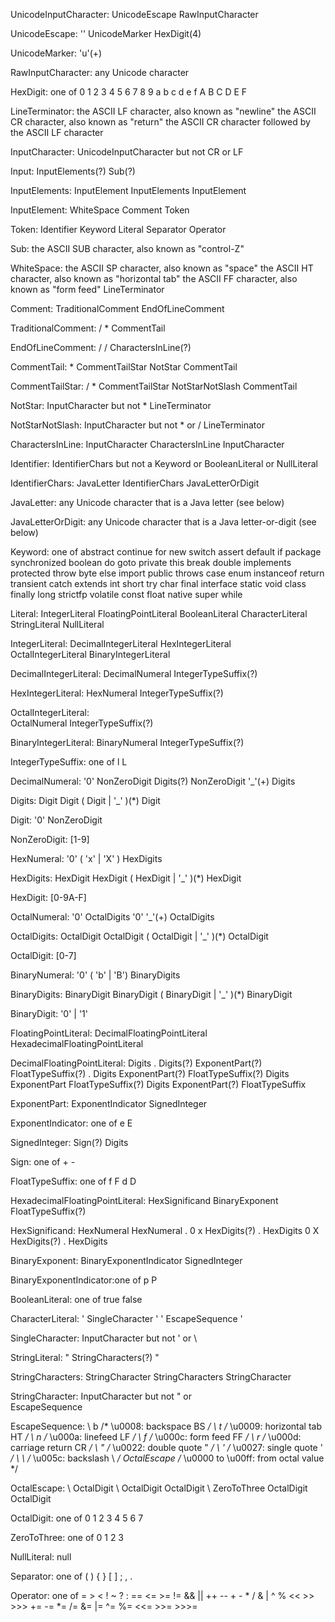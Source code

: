 UnicodeInputCharacter:
    UnicodeEscape
    RawInputCharacter

UnicodeEscape:
    '\'  UnicodeMarker  HexDigit(4)

UnicodeMarker:
    'u'(+)

RawInputCharacter:
    any Unicode character

HexDigit: one of
    0 1 2 3 4 5 6 7 8 9 a b c d e f A B C D E F


LineTerminator:
    the ASCII LF character, also known as "newline"
    the ASCII CR character, also known as "return"
    the ASCII CR character followed by the ASCII LF character

InputCharacter:
    UnicodeInputCharacter but not CR or LF


Input:
    InputElements(?) Sub(?)

InputElements:
    InputElement
    InputElements InputElement

InputElement:
    WhiteSpace
    Comment
    Token

Token:
    Identifier
    Keyword
    Literal
    Separator
    Operator

Sub:
    the ASCII SUB character, also known as "control-Z"


WhiteSpace:
    the ASCII SP character, also known as "space"
    the ASCII HT character, also known as "horizontal tab"
    the ASCII FF character, also known as "form feed"
    LineTerminator


Comment:
    TraditionalComment
    EndOfLineComment

TraditionalComment:
    / * CommentTail

EndOfLineComment:
    / / CharactersInLine(?)

CommentTail:
    * CommentTailStar
    NotStar CommentTail

CommentTailStar:
    /
    * CommentTailStar
    NotStarNotSlash CommentTail

NotStar:
    InputCharacter but not *
    LineTerminator

NotStarNotSlash:
    InputCharacter but not * or /
    LineTerminator

CharactersInLine:
    InputCharacter
    CharactersInLine InputCharacter


Identifier:
    IdentifierChars but not a Keyword or BooleanLiteral or NullLiteral

IdentifierChars:
    JavaLetter
    IdentifierChars JavaLetterOrDigit

JavaLetter:
    any Unicode character that is a Java letter (see below)

JavaLetterOrDigit:
    any Unicode character that is a Java letter-or-digit (see below)


Keyword: one of
    abstract   continue   for          new         switch
    assert     default    if           package     synchronized
    boolean    do         goto         private     this
    break      double     implements   protected   throw
    byte       else       import       public      throws
    case       enum       instanceof   return      transient
    catch      extends    int          short       try
    char       final      interface    static      void
    class      finally    long         strictfp    volatile
    const      float      native       super       while


Literal:
    IntegerLiteral
    FloatingPointLiteral
    BooleanLiteral
    CharacterLiteral
    StringLiteral
    NullLiteral


IntegerLiteral:
    DecimalIntegerLiteral
    HexIntegerLiteral   
    OctalIntegerLiteral
    BinaryIntegerLiteral 

DecimalIntegerLiteral:
    DecimalNumeral IntegerTypeSuffix(?)

HexIntegerLiteral:
    HexNumeral IntegerTypeSuffix(?)

OctalIntegerLiteral:    
    OctalNumeral IntegerTypeSuffix(?)

BinaryIntegerLiteral:
    BinaryNumeral IntegerTypeSuffix(?)

IntegerTypeSuffix: one of
    l L
    
    
DecimalNumeral:
    '0'
    NonZeroDigit  Digits(?)
    NonZeroDigit  '_'(+)  Digits 

Digits:
    Digit
    Digit  ( Digit  |  '_' )(*)  Digit 

Digit:
    '0'
    NonZeroDigit

NonZeroDigit:
    [1-9]
    
    
HexNumeral:
    '0'  ( 'x'  |  'X' ) HexDigits

HexDigits:
    HexDigit
    HexDigit  ( HexDigit  |  '_' )(*)  HexDigit 

HexDigit:
    [0-9A-F]

    
OctalNumeral:
    '0'  OctalDigits
    '0'  '_'(+)  OctalDigits

OctalDigits:
    OctalDigit
    OctalDigit  ( OctalDigit  |  '_' )(*)  OctalDigit 

OctalDigit:
    [0-7]
    
    
BinaryNumeral:
    '0'  ( 'b'  |  'B')  BinaryDigits 

BinaryDigits:
    BinaryDigit 
    BinaryDigit  ( BinaryDigit  |  '_' )(*)  BinaryDigit

BinaryDigit:
    '0'  |  '1'
    
    
FloatingPointLiteral:
    DecimalFloatingPointLiteral
    HexadecimalFloatingPointLiteral

DecimalFloatingPointLiteral:
    Digits . Digits(?) ExponentPart(?) FloatTypeSuffix(?)
    . Digits ExponentPart(?) FloatTypeSuffix(?)
    Digits ExponentPart FloatTypeSuffix(?)
    Digits ExponentPart(?) FloatTypeSuffix

ExponentPart:
    ExponentIndicator SignedInteger

ExponentIndicator: one of
    e E

SignedInteger:
    Sign(?) Digits

Sign: one of
    + -

FloatTypeSuffix: one of
    f F d D

HexadecimalFloatingPointLiteral:
    HexSignificand BinaryExponent FloatTypeSuffix(?)

HexSignificand:
    HexNumeral
    HexNumeral .
    0 x HexDigits(?) . HexDigits
    0 X HexDigits(?) . HexDigits

BinaryExponent:
    BinaryExponentIndicator SignedInteger

BinaryExponentIndicator:one of
    p P
    
    
BooleanLiteral: one of
    true false
    
    
CharacterLiteral:
    ' SingleCharacter '
    ' EscapeSequence '

SingleCharacter:
    InputCharacter but not ' or \
    
    
StringLiteral:
    " StringCharacters(?) "

StringCharacters:
    StringCharacter
    StringCharacters StringCharacter

StringCharacter:
    InputCharacter but not " or \
    EscapeSequence
    
    
EscapeSequence:
    \ b    /* \u0008: backspace BS */
    \ t    /* \u0009: horizontal tab HT */
    \ n    /* \u000a: linefeed LF */
    \ f    /* \u000c: form feed FF */
    \ r    /* \u000d: carriage return CR */
    \ "    /* \u0022: double quote " */
    \ '    /* \u0027: single quote ' */
    \ \              /* \u005c: backslash \ */
    OctalEscape        /* \u0000 to \u00ff: from octal value */

OctalEscape:
    \ OctalDigit
    \ OctalDigit OctalDigit
    \ ZeroToThree OctalDigit OctalDigit

OctalDigit: one of
    0 1 2 3 4 5 6 7

ZeroToThree: one of
    0 1 2 3
    
    
NullLiteral:
    null
    
    
Separator: one of
    (    )    {    }    [    ]    ;    ,    .
    
Operator: one of
    =   >   <   !   ~   ?   :
    ==  <=  >=  !=  &&  ||  ++  --
    +   -   *   /   &   |   ^   %   <<   >>   >>>
    +=  -=  *=  /=  &=  |=  ^=  %=  <<=  >>=  >>>=
